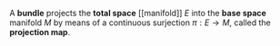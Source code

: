 A **bundle** projects the **total space** [[manifold]] $E$ into the **base space** manifold $M$ by means of a continuous surjection $\pi: E \to M$, called the **projection map**.
